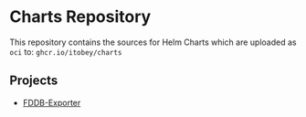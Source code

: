 # Charts Repository
This repository contains the sources for Helm Charts which are uploaded as `oci` to: `ghcr.io/itobey/charts`

## Projects 

- [FDDB-Exporter](https://github.com/itobey/fddb-exporter)